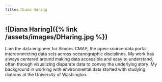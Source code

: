```yaml
---
title: Diana Haring
---
```

![Diana Haring]({% link /assets/images/DHaring.jpg %})
---

I am the data engineer for Simons CMAP, the open-source data portal interconnecting data sets across oceanographic disciplines. My work has always centered around making data accessible and easy to understand, often through visualizing disparate data to convey the underlying story. My background in working with environmental data started with studying diatoms at the University of Washington.
